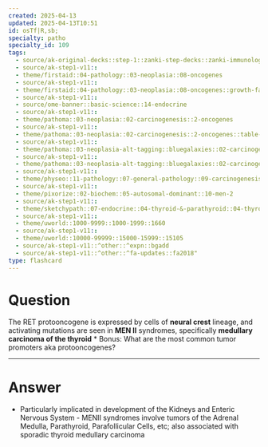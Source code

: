 ```yaml
---
created: 2025-04-13
updated: 2025-04-13T10:51
id: osTf|R,sb;
specialty: patho
specialty_id: 109
tags:
  - source/ak-original-decks::step-1::zanki-step-decks::zanki-immunology-+-general-pathology::pathoma-chapter-3-(neoplasia)
  - source/ak-step1-v11::
  - theme/firstaid::04-pathology::03-neoplasia::08-oncogenes
  - source/ak-step1-v11::
  - theme/firstaid::04-pathology::03-neoplasia::08-oncogenes::growth-factor-receptors::ret
  - source/ak-step1-v11::
  - source/ome-banner::basic-science::14-endocrine
  - source/ak-step1-v11::
  - theme/pathoma::03-neoplasia::02-carcinogenesis::2-oncogenes
  - source/ak-step1-v11::
  - theme/pathoma::03-neoplasia::02-carcinogenesis::2-oncogenes::table-3.3-important-oncogenes::growth-factor-receptors
  - source/ak-step1-v11::
  - theme/pathoma::03-neoplasia-alt-tagging::bluegalaxies::02-carcinogenesis::2-oncogenes
  - source/ak-step1-v11::
  - theme/pathoma::03-neoplasia-alt-tagging::bluegalaxies::02-carcinogenesis::2-oncogenes::growth-factor-receptors
  - source/ak-step1-v11::
  - theme/physeo::11-pathology::07-general-pathology::09-carcinogenesis
  - source/ak-step1-v11::
  - theme/pixorize::02-biochem::05-autosomal-dominant::10-men-2
  - source/ak-step1-v11::
  - theme/sketchypath::07-endocrine::04-thyroid-&-parathyroid::04-thyroid-nodules-&-cancer
  - source/ak-step1-v11::
  - theme/uworld::1000-9999::1000-1999::1660
  - source/ak-step1-v11::
  - theme/uworld::10000-99999::15000-15999::15105
  - source/ak-step1-v11::^other::^expn::bgadd
  - source/ak-step1-v11::^other::^fa-updates::fa2018"
type: flashcard
---
```


# Question
The RET protooncogene is expressed by cells of **neural crest** lineage, and activating mutations are seen in **MEN II** syndromes, specifically **medullary carcinoma of the thyroid**  * Bonus: What are the most common tumor promoters aka protooncogenes?

---

# Answer
- Particularly implicated in development of the Kidneys and Enteric Nervous System   - MENII syndromes involve tumors of the Adrenal Medulla, Parathyroid, Parafollicular Cells, etc; also associated with sporadic thyroid medullary carcinoma